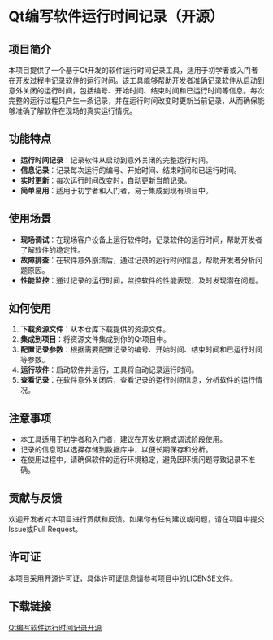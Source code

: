 # Qt编写软件运行时间记录（开源）

## 项目简介

本项目提供了一个基于Qt开发的软件运行时间记录工具，适用于初学者或入门者在开发过程中记录软件的运行时间。该工具能够帮助开发者准确记录软件从启动到意外关闭的运行时间，包括编号、开始时间、结束时间和已运行时间等信息。每次完整的运行过程只产生一条记录，并在运行时间改变时更新当前记录，从而确保能够准确了解软件在现场的真实运行情况。

## 功能特点

- **运行时间记录**：记录软件从启动到意外关闭的完整运行时间。
- **信息记录**：记录每次运行的编号、开始时间、结束时间和已运行时间。
- **实时更新**：每次运行时间改变时，自动更新当前记录。
- **简单易用**：适用于初学者和入门者，易于集成到现有项目中。

## 使用场景

- **现场调试**：在现场客户设备上运行软件时，记录软件的运行时间，帮助开发者了解软件的稳定性。
- **故障排查**：在软件意外崩溃后，通过记录的运行时间信息，帮助开发者分析问题原因。
- **性能监控**：通过记录的运行时间，监控软件的性能表现，及时发现潜在问题。

## 如何使用

1. **下载资源文件**：从本仓库下载提供的资源文件。
2. **集成到项目**：将资源文件集成到你的Qt项目中。
3. **配置记录参数**：根据需要配置记录的编号、开始时间、结束时间和已运行时间等参数。
4. **运行软件**：启动软件并运行，工具将自动记录运行时间。
5. **查看记录**：在软件意外关闭后，查看记录的运行时间信息，分析软件的运行情况。

## 注意事项

- 本工具适用于初学者和入门者，建议在开发初期或调试阶段使用。
- 记录的信息可以选择存储到数据库中，以便长期保存和分析。
- 在使用过程中，请确保软件的运行环境稳定，避免因环境问题导致记录不准确。

## 贡献与反馈

欢迎开发者对本项目进行贡献和反馈。如果你有任何建议或问题，请在项目中提交Issue或Pull Request。

## 许可证

本项目采用开源许可证，具体许可证信息请参考项目中的LICENSE文件。

## 下载链接

[Qt编写软件运行时间记录开源](https://pan.quark.cn/s/a88e7df83802)